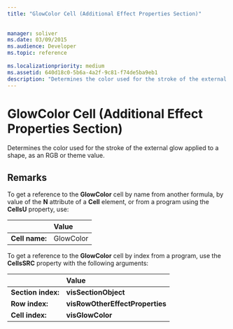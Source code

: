 ```yaml
---
title: "GlowColor Cell (Additional Effect Properties Section)"
 
 
manager: soliver
ms.date: 03/09/2015
ms.audience: Developer
ms.topic: reference
 
ms.localizationpriority: medium
ms.assetid: 640d18c0-5b6a-4a2f-9c81-f74de5ba9eb1
description: "Determines the color used for the stroke of the external glow applied to a shape, as an RGB or theme value."
---
```


# GlowColor Cell (Additional Effect Properties Section)

Determines the color used for the stroke of the external glow applied to a shape, as an RGB or theme value.
  
## Remarks

To get a reference to the **GlowColor** cell by name from another formula, by value of the **N** attribute of a **Cell** element, or from a program using the **CellsU** property, use: 
  
||Value |
|:-----|:-----|
| **Cell name:**  <br/> | GlowColor  <br/> |
   
To get a reference to the **GlowColor** cell by index from a program, use the **CellsSRC** property with the following arguments: 
  
||Value |
|:-----|:-----|
| **Section index:**  <br/> |**visSectionObject** <br/> |
| **Row index:**  <br/> |**visRowOtherEffectProperties** <br/> |
| **Cell index:**  <br/> |**visGlowColor** <br/> |
   

